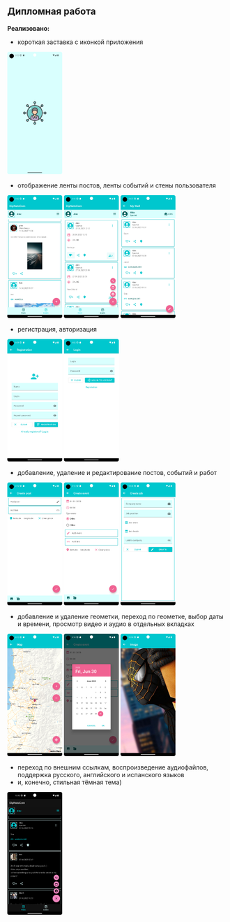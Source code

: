 ## Дипломная работа

**Реализовано:**

- короткая заставка с иконкой приложения

<img src="app/src/main/res/screen/splash_screen.png" width="25%" height="25%">

- отображение ленты постов, ленты событий и стены пользователя

<img src="app/src/main/res/screen/posts.png" width="25%" height="25%">      <img src="app/src/main/res/screen/fab.png" width="25%" height="25%">      <img src="app/src/main/res/screen/wall.png" width="25%" height="25%">

- регистрация, авторизация

<img src="app/src/main/res/screen/registration.png" width="25%" height="25%">      <img src="app/src/main/res/screen/authorization.png" width="25%" height="25%">

- добавление, удаление и редактирование постов, событий и работ

<img src="app/src/main/res/screen/create_post.png" width="25%" height="25%">      <img src="app/src/main/res/screen/create_event.png" width="25%" height="25%">      <img src="app/src/main/res/screen/job.png" width="25%" height="25%">      

- добавление и удаление геометки, переход по геометке, выбор даты и времени, просмотр видео и аудио
  в отдельных вкладках

<img src="app/src/main/res/screen/map.png" width="25%" height="25%">      <img src="app/src/main/res/screen/date.png" width="25%" height="25%">      <img src="app/src/main/res/screen/image.png" width="25%" height="25%">

- переход по внешним ссылкам, воспроизведение аудиофайлов, поддержка русского, английского и
  испанского языков
- и, конечно, стильная тёмная тема)

<img src="app/src/main/res/screen/dark.png" width="25%" height="25%">

